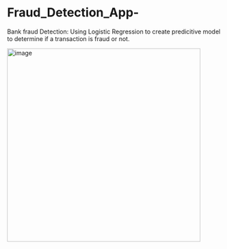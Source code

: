 # Fraud_Detection_App-
Bank fraud Detection:  Using Logistic Regression to create predicitive model to determine if a transaction is fraud or not. 

<img width="452" alt="image" src="https://github.com/user-attachments/assets/aed77966-a763-4de0-9428-878e87db04fa" />
